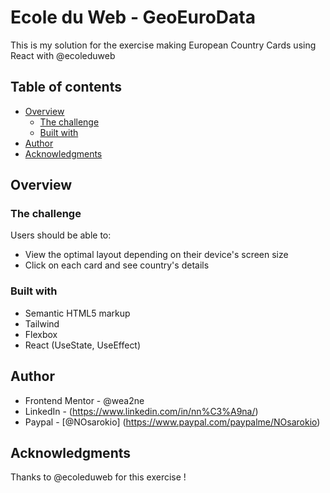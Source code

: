 # Ecole du Web - GeoEuroData

This is my solution for the exercise making European Country Cards using React with @ecoleduweb

## Table of contents

- [Overview](#overview)
  - [The challenge](#the-challenge)
  - [Built with](#built-with)
- [Author](#author)
- [Acknowledgments](#acknowledgments)

## Overview

### The challenge

Users should be able to:

- View the optimal layout depending on their device's screen size
- Click on each card and see country's details

### Built with

- Semantic HTML5 markup
- Tailwind
- Flexbox
- React (UseState, UseEffect)

## Author

- Frontend Mentor - @wea2ne
- LinkedIn - (https://www.linkedin.com/in/nn%C3%A9na/)
- Paypal - [@NOsarokio] (https://www.paypal.com/paypalme/NOsarokio)

## Acknowledgments

Thanks to @ecoleduweb for this exercise ! 
